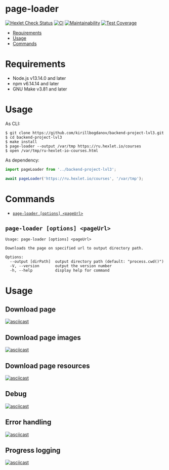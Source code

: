 page-loader
=====================
[![Hexlet Check Status](https://github.com/kirillbogdanov/backend-project-lvl3/workflows/hexlet-check/badge.svg?branch=main)](https://github.com/kirillbogdanov/backend-project-lvl3/actions?query=workflow%3Ahexlet-check)
[![CI](https://github.com/kirillbogdanov/backend-project-lvl3/workflows/CI/badge.svg?branch=main&event=push)](https://github.com/kirillbogdanov/backend-project-lvl3/actions?query=workflow%3ACI)
[![Maintainability](https://api.codeclimate.com/v1/badges/810b38aa5a6d7bcca960/maintainability)](https://codeclimate.com/github/kirillbogdanov/backend-project-lvl3/maintainability)
[![Test Coverage](https://api.codeclimate.com/v1/badges/810b38aa5a6d7bcca960/test_coverage)](https://codeclimate.com/github/kirillbogdanov/backend-project-lvl3/test_coverage)

* [Requirements](#requirements)
* [Usage](#usage)
* [Commands](#commands)

# Requirements
- Node.js v13.14.0 and later
- npm v6.14.14 and later
- GNU Make v3.81 and later

# Usage
As CLI:
```shell
$ git clone https://github.com/kirillbogdanov/backend-project-lvl3.git
$ cd backend-project-lvl3
$ make install
$ page-loader --output /var/tmp https://ru.hexlet.io/courses
$ open /var/tmp/ru-hexlet-io-courses.html
```
As dependency:
```js
import pageLoader from '../backend-project-lvl3';

await pageLoader('https://ru.hexlet.io/courses', '/var/tmp');
```

# Commands
* [`page-loader [options] <pageUrl>`](#page-loader-options-pageUrl)

## `page-loader [options] <pageUrl>`

```
Usage: page-loader [options] <pageUrl>

Downloads the page on specified url to output directory path.

Options:
  --output [dirPath]  output directory path (default: "process.cwd()")
  -V, --version       output the version number
  -h, --help          display help for command
```

# Usage
## Download page
[![asciicast](https://asciinema.org/a/sY8Unr35ZGOyLTr5ZW7NOm9R5.svg)](https://asciinema.org/a/sY8Unr35ZGOyLTr5ZW7NOm9R5)
## Download page images
[![asciicast](https://asciinema.org/a/liLucBxjjQ1nTglfJierhmpXG.svg)](https://asciinema.org/a/liLucBxjjQ1nTglfJierhmpXG)
## Download page resources
[![asciicast](https://asciinema.org/a/tNwQc1MjPoG2yfzYkz0tvCkVK.svg)](https://asciinema.org/a/tNwQc1MjPoG2yfzYkz0tvCkVK)
## Debug
[![asciicast](https://asciinema.org/a/pZmWAEq1uLTjy42isdTfWOw5U.svg)](https://asciinema.org/a/pZmWAEq1uLTjy42isdTfWOw5U)
## Error handling
[![asciicast](https://asciinema.org/a/I19oGnhQERwFo0qpNpVRytgr1.svg)](https://asciinema.org/a/I19oGnhQERwFo0qpNpVRytgr1)
## Progress logging
[![asciicast](https://asciinema.org/a/R2VFgIo3UO9efQ7F6zDx5VEjE.svg)](https://asciinema.org/a/R2VFgIo3UO9efQ7F6zDx5VEjE)
